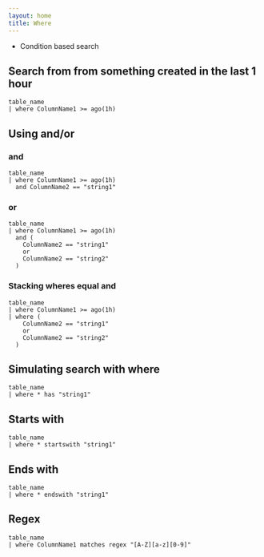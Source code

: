 ```yaml
---
layout: home
title: Where
---
```


- Condition based search

## Search from from something created in the last 1 hour

```KQL
table_name
| where ColumnName1 >= ago(1h)
```

## Using and/or

### and
```KQL
table_name
| where ColumnName1 >= ago(1h)
  and ColumnName2 == "string1"
```

### or

```KQL
table_name
| where ColumnName1 >= ago(1h)
  and (
    ColumnName2 == "string1"
    or
    ColumnName2 == "string2"
  )
```

### Stacking wheres equal and

```KQL
table_name
| where ColumnName1 >= ago(1h)
| where (
    ColumnName2 == "string1"
    or
    ColumnName2 == "string2"
  )
```

## Simulating search with where

```KQL
table_name
| where * has "string1"
```

## Starts with

```KQL
table_name
| where * startswith "string1"
```

## Ends with

```KQL
table_name
| where * endswith "string1"
```

## Regex

```KQL
table_name
| where ColumnName1 matches regex "[A-Z][a-z][0-9]"
```
